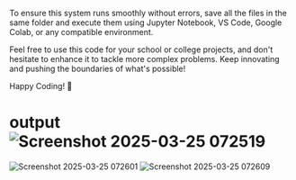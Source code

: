 To ensure this system runs smoothly without errors, save all the files in the same folder and execute them using Jupyter Notebook, VS Code, Google Colab, or any compatible environment.

Feel free to use this code for your school or college projects, and don't hesitate to enhance it to tackle more complex problems. Keep innovating and pushing the boundaries of what's possible!

Happy Coding! 🚀

# output![Screenshot 2025-03-25 072519](https://github.com/user-attachments/assets/f7c870ef-f531-4db4-ba57-acf0bf5bc397)
![Screenshot 2025-03-25 072601](https://github.com/user-attachments/assets/df29b421-6704-4483-ae0b-d6ca77ca420b)
![Screenshot 2025-03-25 072609](https://github.com/user-attachments/assets/37cd7c6f-ead4-4727-b2ba-452cd9ad1419)
